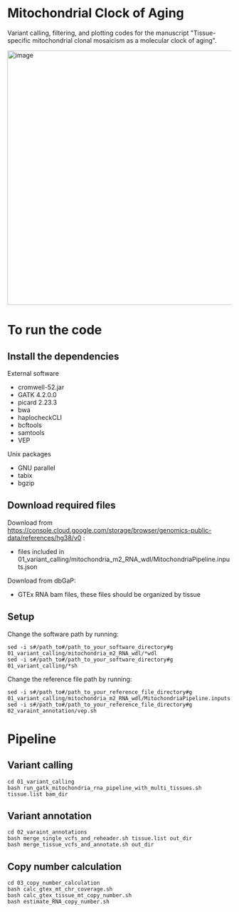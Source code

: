 # Mitochondrial Clock of Aging
Variant calling, filtering, and plotting codes for the manuscript "Tissue-specific mitochondrial clonal mosaicism as a molecular clock of aging".

<img width="571" alt="image" src="https://github.com/xlilab/mitoclock/assets/7442902/c7c6fa6e-4645-42de-91bf-be169917be8d">

# To run the code
## Install the dependencies
External software
- cromwell-52.jar
- GATK 4.2.0.0
- picard 2.23.3
- bwa
- haplocheckCLI
- bcftools
- samtools
- VEP

Unix packages
- GNU parallel
- tabix
- bgzip

## Download required files
Download from https://console.cloud.google.com/storage/browser/genomics-public-data/references/hg38/v0 :
- files included in 01_variant_calling/mitochondria_m2_RNA_wdl/MitochondriaPipeline.inputs.json

Download from dbGaP:
- GTEx RNA bam files, these files should be organized by tissue

## Setup
Change the software path by running:
```
sed -i s#/path_to#/path_to_your_software_directory#g 01_variant_calling/mitochondria_m2_RNA_wdl/*wdl
sed -i s#/path_to#/path_to_your_software_directory#g 01_variant_calling/*sh
```
Change the reference file path by running:
```
sed -i s#/path_to#/path_to_your_reference_file_directory#g 01_variant_calling/mitochondria_m2_RNA_wdl/MitochondriaPipeline.inputs.json
sed -i s#/path_to#/path_to_your_reference_file_directory#g 02_varaint_annotation/vep.sh
```

# Pipeline
## Variant calling
```
cd 01_variant_calling
bash run_gatk_mitochondria_rna_pipeline_with_multi_tissues.sh tissue.list bam_dir
```
## Variant annotation
```
cd 02_varaint_annotations
bash merge_single_vcfs_and_reheader.sh tissue.list out_dir
bash merge_tissue_vcfs_and_annotate.sh out_dir
```
## Copy number calculation
```
cd 03_copy_number_calculation
bash calc_gtex_mt_chr_coverage.sh
bash calc_gtex_tissue_mt_copy_number.sh
bash estimate_RNA_copy_number.sh
```